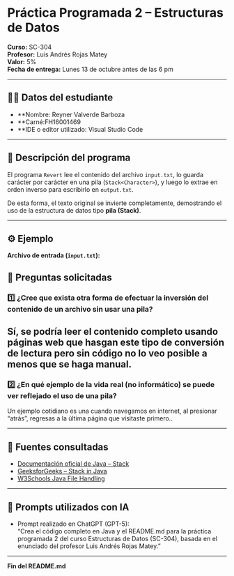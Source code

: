 # Práctica Programada 2 – Estructuras de Datos

**Curso:** SC-304  
**Profesor:** Luis Andrés Rojas Matey  
**Valor:** 5%  
**Fecha de entrega:** Lunes 13 de octubre antes de las 6 pm  

---

## 👨‍💻 Datos del estudiante
- **Nombre: Reyner Valverde Barboza  
- **Carné:FH16001469
- **IDE o editor utilizado: Visual Studio Code  

---

## 🧠 Descripción del programa
El programa `Revert` lee el contenido del archivo `input.txt`, lo guarda carácter por carácter en una pila (`Stack<Character>`), y luego lo extrae en orden inverso para escribirlo en `output.txt`.

De esta forma, el texto original se invierte completamente, demostrando el uso de la estructura de datos tipo **pila (Stack)**.

---

## ⚙️ Ejemplo
**Archivo de entrada (`input.txt`):**


## 💭 Preguntas solicitadas

### 1️⃣ ¿Cree que exista otra forma de efectuar la inversión del contenido de un archivo sin usar una pila?

Sí, se podría leer el contenido completo usando páginas web que hasgan este tipo de conversión de lectura pero sin código no lo veo posible a menos que se haga manual.
---

### 2️⃣ ¿En qué ejemplo de la vida real (no informático) se puede ver reflejado el uso de una pila?

Un ejemplo cotidiano es una cuando navegamos en internet, al presionar “atrás”, regresas a la última página que visitaste primero..

---

## 🔗 Fuentes consultadas
- [Documentación oficial de Java – Stack](https://docs.oracle.com/en/java/javase/21/docs/api/java.base/java/util/Stack.html)
- [GeeksforGeeks – Stack in Java](https://www.geeksforgeeks.org/stack-class-in-java/)
- [W3Schools Java File Handling](https://www.w3schools.com/java/java_files.asp)

---

## 🤖 Prompts utilizados con IA
- Prompt realizado en ChatGPT (GPT-5):  
  “Crea el código completo en Java y el README.md para la práctica programada 2 del curso Estructuras de Datos (SC-304), basada en el enunciado del profesor Luis Andrés Rojas Matey.”

---

**Fin del README.md**

